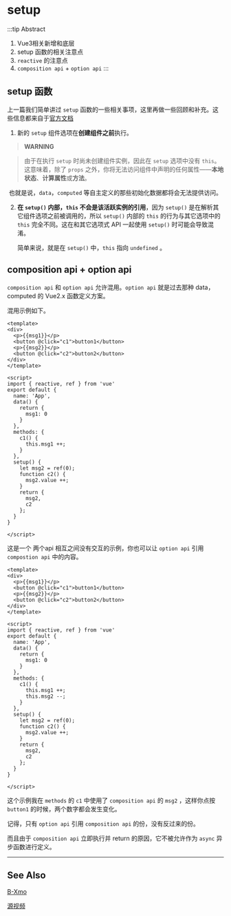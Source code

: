 # setup

:::tip Abstract
1. Vue3相关新增和底层
2. setup 函数的相关注意点
3. `reactive` 的注意点
4. `composition api` + `option api`
:::

<!-- more -->

## setup 函数

上一篇我们简单讲过 `setup` 函数的一些相关事项，这里再做一些回顾和补充。这些信息都来自于[官方文档]()

1. 新的 `setup` 组件选项在**创建组件之前**执行。

> **WARNING**

> 由于在执行 `setup` 时尚未创建组件实例，因此在 `setup` 选项中没有 `this`。这意味着，除了 `props` 之外，你将无法访问组件中声明的任何属性——**本地状态**、**计算属性**或**方法**。

​		也就是说，`data`，`computed` 等自主定义的那些初始化数据都将会无法提供访问。

2. **在 `setup()` 内部，`this` 不会是该活跃实例的引用**，因为 `setup()` 是在解析其它组件选项之前被调用的，所以 `setup()` 内部的 `this` 的行为与其它选项中的 `this` 完全不同。这在和其它选项式 API 一起使用 `setup()` 时可能会导致混淆。

   简单来说，就是在 `setup()` 中，`this` 指向 `undefined` 。

## composition api + option api

`composition api` 和 `option api` 允许混用。`option api` 就是过去那种 data，computed 的 Vue2.x 函数定义方案。

混用示例如下。

```vue
<template>
<div>
  <p>{{msg1}}</p>
  <button @click="c1">button1</button>
  <p>{{msg2}}</p>
  <button @click="c2">button2</button>
</div>
</template>

<script>
import { reactive, ref } from 'vue'
export default {
  name: 'App',
  data() {
    return {
      msg1: 0
    }
  },
  methods: {
    c1() {
      this.msg1 ++;
    }
  },
  setup() {
    let msg2 = ref(0);
    function c2() {
      msg2.value ++;
    }
    return {
      msg2,
      c2
    };
  }
}

</script>
```

这是一个 两个api 相互之间没有交互的示例，你也可以让 `option api` 引用 `compostion api` 中的内容。

```vue
<template>
<div>
  <p>{{msg1}}</p>
  <button @click="c1">button1</button>
  <p>{{msg2}}</p>
  <button @click="c2">button2</button>
</div>
</template>

<script>
import { reactive, ref } from 'vue'
export default {
  name: 'App',
  data() {
    return {
      msg1: 0
    }
  },
  methods: {
    c1() {
      this.msg1 ++;
      this.msg2 --;
    }
  },
  setup() {
    let msg2 = ref(0);
    function c2() {
      msg2.value ++;
    }
    return {
      msg2,
      c2
    };
  }
}

</script>
```

这个示例我在 `methods` 的 `c1` 中使用了 `composition api` 的 `msg2` ，这样你点按 `button1` 的时候，两个数字都会发生变化。

记得，只有 `option api` 引用 `composition api` 的份，没有反过来的份。

而且由于 `composition api` 立即执行并 return 的原因，它不被允许作为 `async` 异步函数进行定义。

----

## See Also

[B-Xmo](https://dxmo.gitee.io/views/frontend/2020/Vue/Vue3-1.html#diff)

[源视频](https://www.bilibili.com/video/BV14k4y117LL)